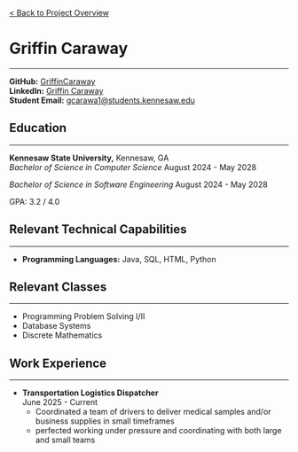 [< Back to Project Overview](../../README.md)

# Griffin Caraway

***

**GitHub:** [GriffinCaraway](https://github.com/GriffinCaraway) <br>
**LinkedIn:**  [Griffin Caraway](www.linkedin.com/in/griffin-caraway)<br>
**Student Email:** gcarawa1@students.kennesaw.edu


## Education
***
**Kennesaw State University,** Kennesaw, GA <br>
*Bachelor of Science in Computer Science* August 2024 - May 2028 <br>

*Bachelor of Science in Software Engineering* August 2024 - May 2028 <br>

GPA: 3.2 / 4.0


## Relevant Technical Capabilities
***
- **Programming Languages:** Java, SQL, HTML, Python


## Relevant Classes
***
- Programming Problem Solving I/II
- Database Systems
- Discrete Mathematics

## Work Experience
 ***
- **Transportation Logistics Dispatcher**
  <br>June 2025 - Current
    - Coordinated a team of drivers to deliver medical samples and/or business supplies in small timeframes
    - perfected working under pressure and coordinating with both large and small teams